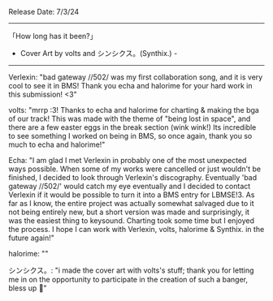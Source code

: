Release Date: 7/3/24

---

「How long has it been?」
- Cover Art by volts and シンシクス。(Synthix.) -

---

Verlexin: "bad gateway //502/ was my first collaboration song, and it is very cool to see it in BMS! Thank you echa and halorime for your hard work in this submission! <3"

volts: "mrrp :3! Thanks to echa and halorime for charting & making the bga of our track! This was made with the theme of "being lost in space", and there are a few easter eggs in the break section (wink wink!) Its incredible to see something I worked on being in BMS, so once again, thank you so much to echa and halorime!"

Echa: "I am glad I met Verlexin in probably one of the most unexpected ways possible. When some of my works were cancelled or just wouldn't be finished, I decided to look through Verlexin's discography. Eventually 'bad gateway //502/' would catch my eye eventually and I decided to contact Verlexin if it would be possible to turn it into a BMS entry for LBMSE!3. As far as I know, the entire project was actually somewhat salvaged due to it not being entirely new, but a short version was made and surprisingly, it was the easiest thing to keysound. Charting took some time but I enjoyed the process. I hope I can work with Verlexin, volts, halorime & Synthix. in the future again!"

halorime: ""

シンシクス。: "i made the cover art with volts's stuff; thank you for letting me in on the opportunity to participate in the creation of such a banger, bless up 🙏"